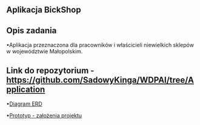 Aplikacja BickShop
----------------------------------

Opis zadania
--------------------------
•Aplikacja przeznaczona dla pracowników i właścicieli niewielkich sklepów w województwie Małopolskim.
  
Link do repozytorium - https://github.com/SadowyKinga/WDPAI/tree/Application
---------------------
•[Diagram ERD]()

•[Prototyp - założenia projektu](https://github.com/SadowyKinga/WDPAI/tree/Application/Prototyp%20-%20za%C5%82o%C5%BCenia%20projektu)
